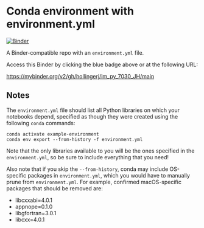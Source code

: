 # Conda environment with environment.yml

[![Binder](http://mybinder.org/badge_logo.svg)](https://mybinder.org/v2/gh/hollingerj/lm_py_7030_JH/main
)

A Binder-compatible repo with an `environment.yml` file.

Access this Binder by clicking the blue badge above or at the following URL:

https://mybinder.org/v2/gh/hollingerj/lm_py_7030_JH/main

## Notes
The `environment.yml` file should list all Python libraries on which your notebooks
depend, specified as though they were created using the following `conda` commands:

```
conda activate example-environment
conda env export --from-history -f environment.yml
```

Note that the only libraries available to you will be the ones specified in
the `environment.yml`, so be sure to include everything that you need! 

Also note that if you skip the `--from-history`, conda may include OS-specific
packages in `environment.yml`, which you would have to manually prune from
`environment.yml`.  For example, confirmed macOS-specific packages that should
be removed are:

* libcxxabi=4.0.1
* appnope=0.1.0
* libgfortran=3.0.1
* libcxx=4.0.1
